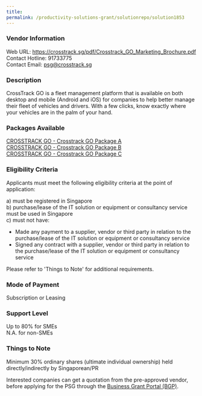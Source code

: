 ```yaml
---
title: 
permalink: /productivity-solutions-grant/solutionrepo/solution1853
---
```


### Vendor Information
Web URL: https://crosstrack.sg/pdf/Crosstrack_GO_Marketing_Brochure.pdf <br>Contact Hotline: 91733775 <br>Contact Email: psg@crosstrack.sg <br>

### Description

CrossTrack GO is a fleet management platform that is available on both desktop and mobile (Android and iOS) for companies to help better manage their fleet of vehicles and drivers. With a few clicks, know exactly where your vehicles are in the palm of your hand.

### Packages Available

<a href='https://www.gobusiness.gov.sg/images/psg/CROSSTRACK_20200609_Desensitised_Annex_3_Part_1.pdf' target='_blank'>CROSSTRACK GO - Crosstrack GO Package A</a><br/>
<a href='https://www.gobusiness.gov.sg/images/psg/CROSSTRACK_20200609_Desensitised_Annex_3_Part_2.pdf' target='_blank'>CROSSTRACK GO - Crosstrack GO Package B</a><br/>
<a href='https://www.gobusiness.gov.sg/images/psg/CROSSTRACK_20200609_Desensitised_Annex_3_Part_3.pdf' target='_blank'>CROSSTRACK GO - Crosstrack GO Package C</a><br/>

### Eligibility Criteria

Applicants must meet the following eligibility criteria at the point of application:

a) must be registered in Singapore <br>
b) purchase/lease of the IT solution or equipment or consultancy service must be used in Singapore <br>
c) must not have:
- Made any payment to a supplier, vendor or third party in relation to the purchase/lease of the IT solution or equipment or consultancy service
- Signed any contract with a supplier, vendor or third party in relation to the purchase/lease of the IT solution or equipment or consultancy service

Please refer to 'Things to Note' for additional requirements.

### Mode of Payment
Subscription or Leasing

### Support Level
Up to 80% for SMEs <br>
N.A. for non-SMEs

### Things to Note
Minimum 30% ordinary shares (ultimate individual ownership) held directly/indirectly by Singaporean/PR

Interested companies can get a quotation from the pre-approved vendor, before applying for the PSG through the <a target='_blank' href='https://www.businessgrants.gov.sg/'>Business Grant Portal (BGP)</a>.
